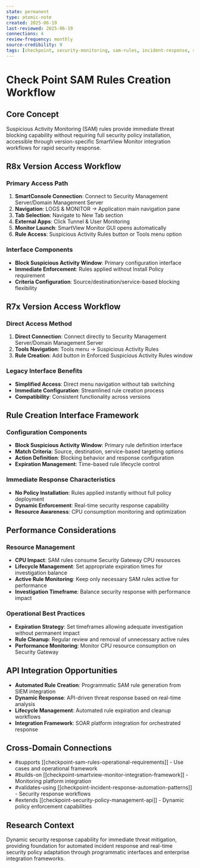 ```yaml
---
state: permanent
type: atomic-note
created: 2025-06-19
last-reviewed: 2025-06-19
connections: 4
review-frequency: monthly
source-credibility: 9
tags: [checkpoint, security-monitoring, sam-rules, incident-response, smartview-monitor]
---
```


# Check Point SAM Rules Creation Workflow

## Core Concept

Suspicious Activity Monitoring (SAM) rules provide immediate threat blocking capability without requiring full security policy installation, accessible through version-specific SmartView Monitor integration workflows for rapid security response.

## R8x Version Access Workflow

### Primary Access Path
1. **SmartConsole Connection**: Connect to Security Management Server/Domain Management Server
2. **Navigation**: LOGS & MONITOR → Application main navigation pane
3. **Tab Selection**: Navigate to New Tab section
4. **External Apps**: Click Tunnel & User Monitoring
5. **Monitor Launch**: SmartView Monitor GUI opens automatically
6. **Rule Access**: Suspicious Activity Rules button or Tools menu option

### Interface Components
- **Block Suspicious Activity Window**: Primary configuration interface
- **Immediate Enforcement**: Rules applied without Install Policy requirement
- **Criteria Configuration**: Source/destination/service-based blocking flexibility

## R7x Version Access Workflow

### Direct Access Method
1. **Direct Connection**: Connect directly to Security Management Server/Domain Management Server
2. **Tools Navigation**: Tools menu → Suspicious Activity Rules
3. **Rule Creation**: Add button in Enforced Suspicious Activity Rules window

### Legacy Interface Benefits
- **Simplified Access**: Direct menu navigation without tab switching
- **Immediate Configuration**: Streamlined rule creation process
- **Compatibility**: Consistent functionality across versions

## Rule Creation Interface Framework

### Configuration Components
- **Block Suspicious Activity Window**: Primary rule definition interface
- **Match Criteria**: Source, destination, service-based targeting options
- **Action Definition**: Blocking behavior and response configuration
- **Expiration Management**: Time-based rule lifecycle control

### Immediate Response Characteristics
- **No Policy Installation**: Rules applied instantly without full policy deployment
- **Dynamic Enforcement**: Real-time security response capability
- **Resource Awareness**: CPU consumption monitoring and optimization

## Performance Considerations

### Resource Management
- **CPU Impact**: SAM rules consume Security Gateway CPU resources
- **Lifecycle Management**: Set appropriate expiration times for investigation balance
- **Active Rule Monitoring**: Keep only necessary SAM rules active for performance
- **Investigation Timeframe**: Balance security response with performance impact

### Operational Best Practices
- **Expiration Strategy**: Set timeframes allowing adequate investigation without permanent impact
- **Rule Cleanup**: Regular review and removal of unnecessary active rules
- **Performance Monitoring**: Monitor CPU resource consumption on Security Gateway

## API Integration Opportunities

- **Automated Rule Creation**: Programmatic SAM rule generation from SIEM integration
- **Dynamic Response**: API-driven threat response based on real-time analysis
- **Lifecycle Management**: Automated rule expiration and cleanup workflows
- **Integration Framework**: SOAR platform integration for orchestrated response

## Cross-Domain Connections

- #supports [[checkpoint-sam-rules-operational-requirements]] - Use cases and operational framework
- #builds-on [[checkpoint-smartview-monitor-integration-framework]] - Monitoring platform integration
- #validates-using [[checkpoint-incident-response-automation-patterns]] - Security response workflows
- #extends [[checkpoint-security-policy-management-api]] - Dynamic policy enforcement capabilities

## Research Context

Dynamic security response capability for immediate threat mitigation, providing foundation for automated incident response and real-time security policy adaptation through programmatic interfaces and enterprise integration frameworks.
